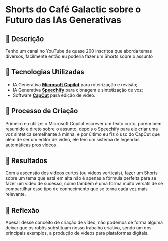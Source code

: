 # Shorts do Café Galactic sobre o Futuro das IAs Generativas

## 📒 Descrição
Tenho um canal no YouTube de quase 200 inscritos que aborda temas diversos, facilmente então eu poderia fazer um Shorts sobre o assunto

## 🤖 Tecnologias Utilizadas
- IA Generativa **[Microsoft Copilot](https://copilot.microsoft.com)** para roteirização e revisão;
- IA Generativa **[Speechify](https://speechify.com)** para clonagem e sintetização de voz;
- Software **[CapCut](https://www.capcut.com/pt-br)** para edição de vídeo.

## 🧐 Processo de Criação
Primeiro eu utilizei o Microsoft Copilot escrever um texto curto, porém bem resumido e direto sobre o assunto, depois o Speechify para ele criar uma voz sintética semelhante à minha,
e por último eu fiz o uso do CapCut que além de ser um editor de vídeo, ele tem um sistema de legendas automáticas pros vídeos.

## 🚀 Resultados
Com a ascensão dos vídeos curtos (ou vídeos verticais), fazer um Shorts sobre um tema que está em alta não é apenas a fórmula perfeita para se fazer um vídeo de sucesso, 
como também é uma forma muito versátil de se compartilhar esse tipo de conhecimento que se torna cada vez mais relevante.

## 💭 Reflexão
Apesar desse conceito de criação de vídeo, não podemos de forma alguma deixar que os robôs substituam nosso trabalho criativo, sendo um dos principais exemplos, a produção de vídeos para plataformas digitais.
